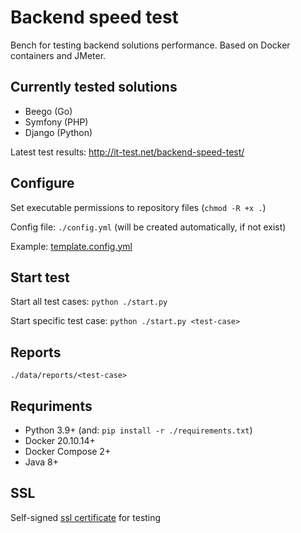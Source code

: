 # Backend speed test
Bench for testing backend solutions performance. Based on Docker containers and JMeter.

## Currently tested solutions
- Beego (Go)
- Symfony (PHP)
- Django (Python)

Latest test results: <a href="http://it-test.net/backend-speed-test/" target="_blank">http://it-test.net/backend-speed-test/</a>

## Configure
Set executable permissions to repository files (`chmod -R +x .`)

Config file: `./config.yml` (will be created automatically, if not exist)

Example:  <a href="environment/bst/template.config.yml" target="_blank">template.config.yml</a>

## Start test
Start all test cases:
`python ./start.py`

Start specific test case:
`python ./start.py <test-case>`

## Reports
`./data/reports/<test-case>`

## Requriments
- Python 3.9+ (and: `pip install -r ./requirements.txt`)
- Docker 20.10.14+
- Docker Compose 2+
- Java 8+

## SSL
Self-signed <a href="environment/ssl" target="_blank">ssl certificate</a> for testing
